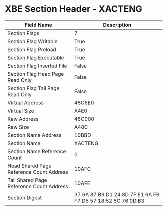# XBE Section Header - XACTENG

| Field Name | Description |
|---|---|
| Section Flags | 7 |
| Section Flag Writable | True |
| Section Flag Preload | True |
| Section Flag Executable | True |
| Section Flag Inserted File | False |
| Section Flag Head Page Read Only | False |
| Section Flag Tail Page Read Only | False |
| Virtual Address | 48C6E0 |
| Virtual Size | A4E0 |
| Raw Address | 48C000 |
| Raw Size | A48C |
| Section Name Address | 10BBD |
| Section Name | XACTENG |
| Section Name Reference Count | 0 |
| Head Shared Page Reference Count Address | 10AFC |
| Tail Shared Page Reference Count Address | 10AFE |
| Section Digest | 37 6A 87 B9 D1 24 8D 7F E1 6A FB F7 D5 57 18 52 5C 76 0D B3 |
